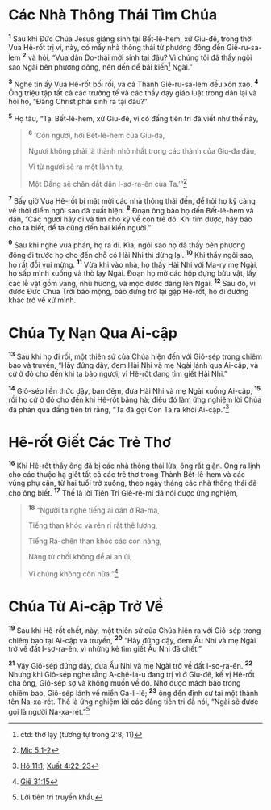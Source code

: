 # Các Nhà Thông Thái Tìm Chúa
<sup><b>1</b></sup> Sau khi Ðức Chúa Jesus giáng sinh tại Bết-lê-hem, xứ Giu-đê, trong thời Vua Hê-rốt trị vì, này, có mấy nhà thông thái từ phương đông đến Giê-ru-sa-lem <sup><b>2</b></sup> và hỏi, “Vua dân Do-thái mới sinh tại đâu? Vì chúng tôi đã thấy ngôi sao Ngài bên phương đông, nên đến để bái kiến[^1] Ngài.”

<sup><b>3</b></sup> Nghe tin ấy Vua Hê-rốt bối rối, và cả Thành Giê-ru-sa-lem đều xôn xao. <sup><b>4</b></sup> Ông triệu tập tất cả các trưởng tế và các thầy dạy giáo luật trong dân lại và hỏi họ, “Ðấng Christ phải sinh ra tại đâu?”

<sup><b>5</b></sup> Họ tâu, “Tại Bết-lê-hem, xứ Giu-đê, vì có đấng tiên tri đã viết như thế này,


> <sup><b>6</b></sup> ‘Còn ngươi, hỡi Bết-lê-hem của Giu-đa,
> 
> Ngươi không phải là thành nhỏ nhất trong các thành của Giu-đa đâu,
> 
> Vì từ ngươi sẽ ra một lãnh tụ,
> 
> Một Ðấng sẽ chăn dắt dân I-sơ-ra-ên của Ta.’”[^1*]
>

<sup><b>7</b></sup> Bấy giờ Vua Hê-rốt bí mật mời các nhà thông thái đến, để hỏi họ kỹ càng về thời điểm ngôi sao đã xuất hiện. <sup><b>8</b></sup> Ðoạn ông bảo họ đến Bết-lê-hem và dặn, “Các ngươi hãy đi và tìm cho kỹ về con trẻ đó. Khi tìm được, hãy báo cho ta biết, để ta cũng đến bái kiến người.”

<sup><b>9</b></sup> Sau khi nghe vua phán, họ ra đi. Kìa, ngôi sao họ đã thấy bên phương đông đi trước họ cho đến chỗ có Hài Nhi thì dừng lại. <sup><b>10</b></sup> Khi thấy ngôi sao, họ rất đỗi vui mừng. <sup><b>11</b></sup> Vừa khi vào nhà, họ thấy Hài Nhi với Ma-ry mẹ Ngài, họ sấp mình xuống và thờ lạy Ngài. Ðoạn họ mở các hộp đựng bửu vật, lấy các lễ vật gồm vàng, nhũ hương, và mộc dược dâng lên Ngài. <sup><b>12</b></sup> Sau đó, vì được Ðức Chúa Trời báo mộng, bảo đừng trở lại gặp Hê-rốt, họ đi đường khác trở về xứ mình.


# Chúa Tỵ Nạn Qua Ai-cập
<sup><b>13</b></sup> Sau khi họ đi rồi, một thiên sứ của Chúa hiện đến với Giô-sép trong chiêm bao và truyền, “Hãy đứng dậy, đem Hài Nhi và mẹ Ngài lánh qua Ai-cập, và cứ ở đó cho đến khi ta bảo ngươi, vì Hê-rốt đang tìm giết Hài Nhi.”

<sup><b>14</b></sup> Giô-sép liền thức dậy, ban đêm, đưa Hài Nhi và mẹ Ngài xuống Ai-cập, <sup><b>15</b></sup> rồi họ cứ ở đó cho đến khi Hê-rốt băng hà; điều đó làm ứng nghiệm lời Chúa đã phán qua đấng tiên tri rằng, “Ta đã gọi Con Ta ra khỏi Ai-cập.”[^2*]


# Hê-rốt Giết Các Trẻ Thơ
<sup><b>16</b></sup> Khi Hê-rốt thấy ông đã bị các nhà thông thái lừa, ông rất giận. Ông ra lịnh cho các thuộc hạ giết tất cả các trẻ thơ trong Thành Bết-lê-hem và các vùng phụ cận, từ hai tuổi trở xuống, theo ngày tháng các nhà thông thái đã cho ông biết. <sup><b>17</b></sup> Thế là lời Tiên Tri Giê-rê-mi đã nói được ứng nghiệm,


> <sup><b>18</b></sup> “Người ta nghe tiếng ai oán ở Ra-ma,
> 
> Tiếng than khóc và rên rỉ rất thê lương,
> 
> Tiếng Ra-chên than khóc các con nàng,
> 
> Nàng từ chối không để ai an ủi,
> 
> Vì chúng không còn nữa.”[^3*]
>


# Chúa Từ Ai-cập Trở Về
<sup><b>19</b></sup> Sau khi Hê-rốt chết, này, một thiên sứ của Chúa hiện ra với Giô-sép trong chiêm bao tại Ai-cập và truyền, <sup><b>20</b></sup> “Hãy đứng dậy, đem Ấu Nhi và mẹ Ngài trở về đất I-sơ-ra-ên, vì những kẻ tìm giết Ấu Nhi đã chết.”

<sup><b>21</b></sup> Vậy Giô-sép đứng dậy, đưa Ấu Nhi và mẹ Ngài trở về đất I-sơ-ra-ên. <sup><b>22</b></sup> Nhưng khi Giô-sép nghe rằng A-chê-la-u đang trị vì ở Giu-đê, kế vị Hê-rốt cha ông, Giô-sép sợ và không muốn về đó. Nhờ được mách bảo trong chiêm bao, Giô-sép lánh về miền Ga-li-lê; <sup><b>23</b></sup> ông đến định cư tại một thành tên Na-xa-rét. Thế là ứng nghiệm lời các đấng tiên tri đã nói, “Ngài sẽ được gọi là người Na-xa-rét.”[^2]

[^1]: ctd: thờ lạy (tương tự trong 2:8, 11)
[^2]: Lời tiên tri truyền khẩu
[^1*]: [Mic 5:1-2](/passage/?search=Mic.5.1-Mic.5.2\&version=BD2011)
[^2*]: [Hô 11:1](/passage/?search=Hos.11.1\&version=BD2011); [Xuất 4:22-23](/passage/?search=Exod.4.22-Exod.4.23\&version=BD2011)
[^3*]: [Giê 31:15](/passage/?search=Jer.31.15\&version=BD2011)